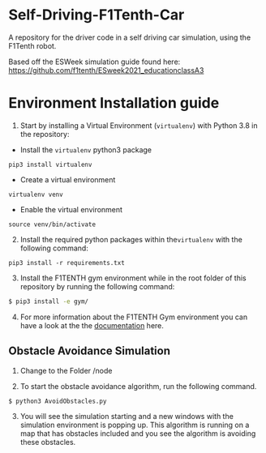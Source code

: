 # Self-Driving-F1Tenth-Car
A repository for the driver code in a self driving car simulation, using the F1Tenth robot.

Based off the ESWeek simulation guide found here:
https://github.com/f1tenth/ESweek2021_educationclassA3

# Environment Installation guide

1. Start by installing a Virtual Environment (`virtualenv`) with Python 3.8 in the repository:

- Install the `virtualenv` python3 package
```
pip3 install virtualenv
```

- Create a virtual environment
```
virtualenv venv
```

- Enable the virtual environment
```
source venv/bin/activate
```

2. Install the required python packages within the`virtualenv` with the following command:

```
pip3 install -r requirements.txt
```
3. Install the F1TENTH gym environment while in the root folder of this repository by running the following command:
```bash
$ pip3 install -e gym/
```
4. For more information about the F1TENTH Gym environment you can have a look at the the [documentation](https://f1tenth-gym.readthedocs.io/en/latest/) here.

## Obstacle Avoidance Simulation

1. Change to the Folder /node

2. To start the obstacle avoidance algorithm, run the following command.
```bash
$ python3 AvoidObstacles.py
```

3. You will see the simulation starting and a new windows with the simulation environment is popping up. This algorithm is running on a map that has obstacles included and you see the algorithm is avoiding these obstacles.
